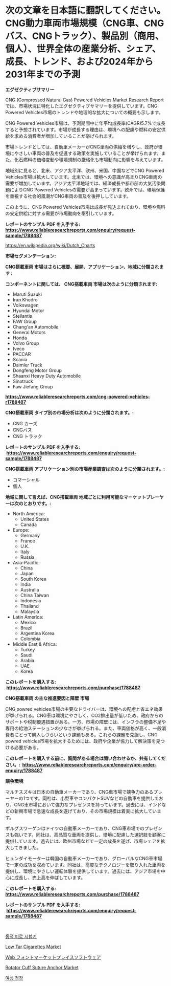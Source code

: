 <p><h1>次の文章を日本語に翻訳してください。CNG動力車両市場規模（CNG車、CNGバス、CNGトラック）、製品別（商用、個人）、世界全体の産業分析、シェア、成長、トレンド、および2024年から2031年までの予測</h1></p><p><strong>エグゼクティブサマリー</strong></p>
<p><p>CNG (Compressed Natural Gas) Powered Vehicles Market Research Reportでは、市場状況に特化したエグゼクティブサマリーを提供しています。CNG Powered Vehicles市場のトレンドや地理的な拡大についての概要も示します。</p><p>CNG Powered Vehicles市場は、予測期間中に年平均成長率(CAGR)5.7%で成長すると予想されています。市場が成長する理由は、環境への配慮や燃料の安定供給を求める消費者が増加していることが挙げられます。</p><p>市場トレンドとしては、自動車メーカーがCNG車両の供給を増やし、政府が環境にやさしい車両の普及を促進する政策を実施していることが挙げられます。また、化石燃料の価格変動や環境規制の厳格化も市場動向に影響を与えています。</p><p>地域別に見ると、北米、アジア太平洋、欧州、米国、中国などでCNG Powered Vehicles市場は拡大しています。北米では、環境への意識が高まりCNG車両の需要が増加しています。アジア太平洋地域では、経済成長や都市部の大気汚染問題によりCNG Powered Vehiclesの需要が高まっています。欧州では、環境保護を重視する社会的風潮がCNG車両の普及を後押ししています。</p><p>このように、CNG Powered Vehicles市場は成長が見込まれており、環境や燃料の安定供給に対する需要が市場動向を牽引しています。</p></p>
<p><strong>レポートのサンプル PDF を入手する: <a href="https://www.reliableresearchreports.com/enquiry/request-sample/1788487">https://www.reliableresearchreports.com/enquiry/request-sample/1788487</a></strong></p>
<p><a href="https://en.wikipedia.org/wiki/Dutch_Charts">https://en.wikipedia.org/wiki/Dutch_Charts</a></p>
<p><strong>市場セグメンテーション:</strong></p>
<p><strong> CNG搭載車両 市場はさらに概要、展開、アプリケーション、地域に分類されます :</strong></p>
<p><strong>コンポーネントに関しては、 CNG搭載車両 市場は次のように分類されます: &nbsp;</strong></p>
<p><ul><li>Maruti Suzuki</li><li>Iran Khodro</li><li>Volkswagen</li><li>Hyundai Motor</li><li>Stellantis</li><li>FAW Group</li><li>Chang'an Automobile</li><li>General Motors</li><li>Honda</li><li>Volvo Group</li><li>Iveco</li><li>PACCAR</li><li>Scania</li><li>Daimler Truck</li><li>Dongfeng Motor Group</li><li>Shaanxi Heavy Duty Automobile</li><li>Sinotruck</li><li>Faw Jiefang Group</li></ul></p>
<p><strong><a href="https://www.reliableresearchreports.com/cng-powered-vehicles-r1788487">https://www.reliableresearchreports.com/cng-powered-vehicles-r1788487</a></strong></p>
<p><strong> CNG搭載車両 タイプ別の市場分析は次のように分類されます。:</strong></p>
<p><ul><li>CNG カーズ</li><li>CNGバス</li><li>CNG トラック</li></ul></p>
<p><strong>レポートのサンプル PDF を入手する: &nbsp;<a href="https://www.reliableresearchreports.com/enquiry/request-sample/1788487">https://www.reliableresearchreports.com/enquiry/request-sample/1788487</a></strong></p>
<p><strong> CNG搭載車両 アプリケーション別の市場産業調査は次のように分類されます。:</strong></p>
<p><ul><li>コマーシャル</li><li>個人</li></ul></p>
<p><strong>地域に関して言えば、CNG搭載車両 地域ごとに利用可能なマーケットプレーヤーは次のとおりです。:</strong></p>
<p><ul>
    <li>
        North America:
        <ul>
            <li>United States</li>
            <li>Canada</li>
        </ul>
    </li>
    <li>
        Europe:
        <ul>
            <li>Germany</li>
            <li>France</li>
            <li>U.K.</li>
            <li>Italy</li>
            <li>Russia</li>
        </ul>
    </li>
    <li>
        Asia-Pacific:
        <ul>
            <li>China</li>
            <li>Japan</li>
            <li>South Korea</li>
            <li>India</li>
            <li>Australia</li>
            <li>China Taiwan</li>
            <li>Indonesia</li>
            <li>Thailand</li>
            <li>Malaysia</li>
        </ul>
    </li>
    <li>
        Latin America:
        <ul>
            <li>Mexico</li>
            <li>Brazil</li>
            <li>Argentina Korea</li>
            <li>Colombia</li>
        </ul>
    </li>
    <li>
        Middle East & Africa:
        <ul>
            <li>Turkey</li>
            <li>Saudi</li>
            <li>Arabia</li>
            <li>UAE</li>
            <li>Korea</li>
        </ul>
    </li>
    </ul></p>
<p><strong>このレポートを購入する: &nbsp;<a href="https://www.reliableresearchreports.com/purchase/1788487">https://www.reliableresearchreports.com/purchase/1788487</a></strong></p>
<p><strong>CNG搭載車両 の主な推進要因と障壁 市場</strong></p>
<p><p>CNG powred vehicles市場の主要なドライバーは、環境への配慮と省エネ効果が挙げられる。CNG車は環境にやさしく、CO2排出量が低いため、政府からのサポートや税制優遇措置がある。一方、市場の障壁には、インフラの整備不足や専用の給油ステーションの少なさが挙げられる。また、車両価格が高く、一般消費者にとって購入しづらいという課題もある。これらの課題を克服し、CNG powred vehicles市場を拡大するためには、政府や企業が協力して解決策を見つける必要がある。</p></p>
<p><strong>このレポートを購入する前に、質問がある場合は問い合わせるか、共有してください。:&nbsp; <a href="https://www.reliableresearchreports.com/enquiry/pre-order-enquiry/1788487">https://www.reliableresearchreports.com/enquiry/pre-order-enquiry/1788487</a></strong></p>
<p><strong>競争環境</strong></p>
<p><p>マルチスズキは日本の自動車メーカーであり、CNG車市場で競争力のあるプレーヤーの1つです。同社は、小型車やコンパクトSUVなどの自動車を提供しており、CNG車市場において強力なプレゼンスを持っています。過去には、インドなどの新興市場で急速な成長を遂げており、その市場規模は着実に拡大しています。</p><p>ボルグスワーゲンはドイツの自動車メーカーであり、CNG車市場でのプレゼンスも強いです。同社は、高品質な車両を提供し、環境に配慮した選択肢を顧客に提供しています。過去には、欧州市場などで一定の成長を遂げ、市場シェアを拡大してきました。 </p><p>ヒュンダイモーターは韓国の自動車メーカーであり、グローバルなCNG車市場で一定の成功を収めています。同社は、高度なテクノロジーを取り入れた車両を提供し、環境にやさしい運転体験を提供しています。過去には、アジア市場を中心に成長し、売上高を伸ばしています。</p></p>
<p><strong>このレポートを購入する: &nbsp; <a href="https://www.reliableresearchreports.com/purchase/1788487">https://www.reliableresearchreports.com/purchase/1788487</a></strong></p>
<p><strong>レポートのサンプル PDF を入手する: &nbsp;<a href="https://www.reliableresearchreports.com/enquiry/request-sample/1788487">https://www.reliableresearchreports.com/enquiry/request-sample/1788487</a></strong><strong></strong></p>
<p>&nbsp;</p>
<p><p><a href="https://github.com/bvubpqd5241630/Market-Research-Report-List-3/blob/main/826440632527.md">동적 피로 시험기</a></p><p><a href="https://medium.com/@clarenceuvalis67867/low-tar-cigarettes-market-outlook-and-forecast-from-2024-to-2031-02d2c1115fc2">Low Tar Cigarettes Market</a></p><p><a href="https://medium.com/@rudysimonis2023/110%E3%83%9A%E3%83%BC%E3%82%B8%E3%81%AB%E3%82%8F%E3%81%9F%E3%82%8A-2024%E5%B9%B4%E3%81%8B%E3%82%892031%E5%B9%B4%E3%81%BE%E3%81%A7%E3%81%AEweb%E3%83%95%E3%82%A9%E3%83%B3%E3%83%88%E3%83%9E%E3%83%BC%E3%82%B1%E3%83%83%E3%83%88%E3%83%97%E3%83%AC%E3%82%A4%E3%82%B9%E3%82%BD%E3%83%95%E3%83%88%E3%82%A6%E3%82%A7%E3%82%A2%E5%B8%82%E5%A0%B4%E3%81%AE%E3%83%80%E3%82%A4%E3%83%8A%E3%83%9F%E3%82%AF%E3%82%B9%E3%82%92%E6%8E%A2%E3%82%8B-%E3%82%B0%E3%83%AD%E3%83%BC%E3%83%90%E3%83%AB%E3%81%AA%E3%83%88%E3%83%AC%E3%83%B3%E3%83%89%E3%81%A8%E5%B0%86%E6%9D%A5%E3%81%AE%E6%88%90%E9%95%B7%E8%A6%8B%E9%80%9A%E3%81%97-7377386d786b">Web フォントマーケットプレイスソフトウェア</a></p><p><a href="https://www.linkedin.com/pulse/rotator-cuff-suture-anchor-industry-analysis-report-its-market-44ilc">Rotator Cuff Suture Anchor Market</a></p><p><a href="https://medium.com/@pwhkjukf5/%EC%97%AC%EC%84%B1-%EC%A0%95%EC%9E%A5-%EC%8B%9C%EC%9E%A5-%EA%B8%80%EB%A1%9C%EB%B2%8C-%EB%B0%8F-%EC%A7%80%EC%97%AD-%EB%B6%84%EC%84%9D-%EC%B5%9C%EC%A2%85-%EC%82%AC%EC%9A%A9%EC%9E%90-%EC%A0%9C%ED%92%88-%EB%B0%8F-%EC%A7%80%EC%97%AD%EC%97%90-%EC%B4%88%EC%A0%90%EC%9D%84-%EB%A7%9E%EC%B6%98-%EB%B6%84%EC%84%9D-%EB%B0%8F-%EC%98%88%EC%B8%A1-2024-2031-ee1618e5b5d1">여성 정장</a></p></p>
